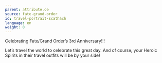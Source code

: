```yaml
---
parent: attribute.ce
source: fate-grand-order
id: travel-portrait-scathach
language: en
weight: 0
---
```


Celebrating Fate/Grand Order’s 3rd Anniversary!!!

Let’s travel the world to celebrate this great day.
And of course, your Heroic Spirits in their travel outfits will be by your side!

